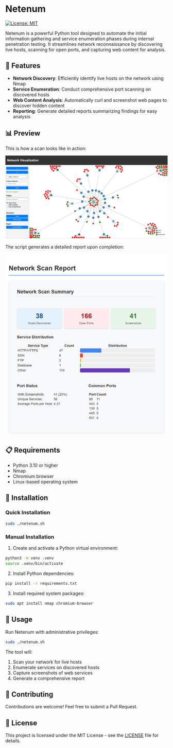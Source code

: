 # Netenum

[![License: MIT](https://img.shields.io/badge/License-MIT-blue.svg)](LICENSE)

Netenum is a powerful Python tool designed to automate the initial information gathering and service enumeration phases during internal penetration testing. It streamlines network reconnaissance by discovering live hosts, scanning for open ports, and capturing web content for analysis.

## 🚀 Features

- **Network Discovery**: Efficiently identify live hosts on the network using Nmap
- **Service Enumeration**: Conduct comprehensive port scanning on discovered hosts
- **Web Content Analysis**: Automatically curl and screenshot web pages to discover hidden content
- **Reporting**: Generate detailed reports summarizing findings for easy analysis

## 📊 Preview

This is how a scan looks like in action:

![Scan preview](images/home.png)

The script generates a detailed report upon completion:

![Network Scan Report](images/report.png)

## 📋 Requirements

- Python 3.10 or higher
- Nmap
- Chromium browser
- Linux-based operating system

## 🔧 Installation

### Quick Installation

```bash
sudo ./netenum.sh
```

### Manual Installation

1. Create and activate a Python virtual environment:
  ```bash
  python3 -m venv .venv
  source .venv/bin/activate
  ```

2. Install Python dependencies:
  ```bash
  pip install -r requirements.txt
  ```

3. Install required system packages:
  ```bash
  sudo apt install nmap chromium-browser
  ```

## 📝 Usage

Run Netenum with administrative privileges:

```bash
sudo ./netenum.sh
```

The tool will:
1. Scan your network for live hosts
2. Enumerate services on discovered hosts
3. Capture screenshots of web services
4. Generate a comprehensive report

## 🤝 Contributing

Contributions are welcome! Feel free to submit a Pull Request.

## 📄 License

This project is licensed under the MIT License - see the [LICENSE](LICENSE) file for details.
